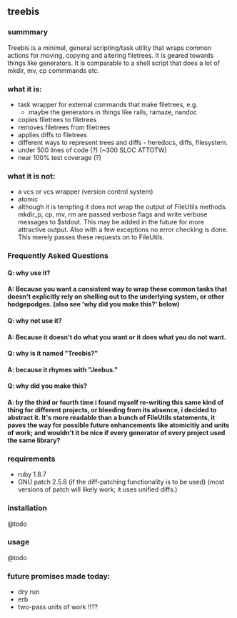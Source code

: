 ## treebis

### summmary
Treebis is a minimal, general scripting/task utility that wraps common actions for moving, copying and altering filetrees.  It is geared towards things like generators.  It is comparable to a shell script that does a lot of mkdir, mv, cp commmands etc.

### what it is:
  - task wrapper for external commands that make filetrees, e.g.
    - maybe the generators in things like rails, ramaze, nandoc
  - copies filetrees to filetrees
  - removes filetrees from filetrees
  - applies diffs to filetrees
  - different ways to represent trees and diffs - heredocs, diffs, filesystem.
  - under 500 lines of code (?) (~300 SLOC ATTOTW)
  - near 100% test coverage (?)

### what it is not:
  - a vcs or vcs wrapper (version control system)
  - atomic
  - although it is tempting it does not wrap the output of FileUtils methods.
      mkdir_p, cp, mv, rm are passed verbose flags and write verbose messages
      to $stdout.  This may be added in the future for more attractive output.
      Also with a few exceptions no error checking is done.  This merely
      passes these requests on to FileUtils.

### Frequently Asked Questions

  #### Q: why use it?
  #### A: Because you want a consistent way to wrap these common tasks that doesn't explicitly rely on shelling out to the underlying system, or other hodgepodges.  (also see 'why did you make this?' below)

  #### Q: why not use it?
  #### A: Because it doesn't do what you want or it does what you do not want.

  #### Q: why is it named "Treebis?"
  #### A: because it rhymes with "Jeebus."

  #### Q: why did you make this?
  #### A: by the third or fourth time i found myself re-writing this same kind of thing for different projects, or bleeding from its absence, i decided to abstract it.  It's more readable than a bunch of FileUtils statements,  it paves the way for possible future enhancements like atomicitiy and units of work; and wouldn't it be nice if every generator of every project used the same library?

### requirements
  - ruby 1.8.7
  - GNU patch 2.5.8 (if the diff-patching functionality is to be used)
      (most versions of patch will likely work; it uses unified diffs.)

### installation
  @todo

### usage
  @todo

### future promises made today:
  - dry run
  - erb
  - two-pass units of work !!??
